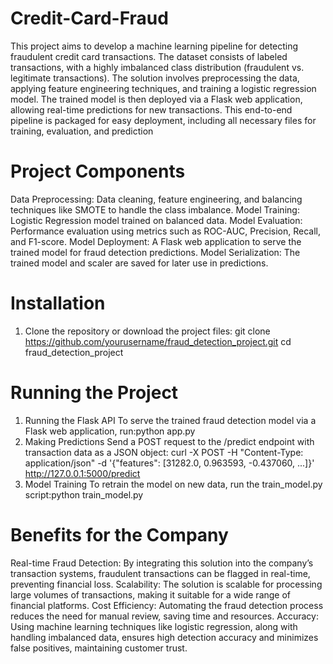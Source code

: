 # Credit-Card-Fraud

This project aims to develop a machine learning pipeline for detecting fraudulent credit card transactions. The dataset consists of labeled transactions, with a highly imbalanced class distribution (fraudulent vs. legitimate transactions). The solution involves preprocessing the data, applying feature engineering techniques, and training a logistic regression model. The trained model is then deployed via a Flask web application, allowing real-time predictions for new transactions. This end-to-end pipeline is packaged for easy deployment, including all necessary files for training, evaluation, and prediction

# Project Components
Data Preprocessing: Data cleaning, feature engineering, and balancing techniques like SMOTE to handle the class imbalance.
Model Training: Logistic Regression model trained on balanced data.
Model Evaluation: Performance evaluation using metrics such as ROC-AUC, Precision, Recall, and F1-score.
Model Deployment: A Flask web application to serve the trained model for fraud detection predictions.
Model Serialization: The trained model and scaler are saved for later use in predictions.

# Installation
1. Clone the repository or download the project files:
   git clone https://github.com/yourusername/fraud_detection_project.git
   cd fraud_detection_project

# Running the Project
1. Running the Flask API
To serve the trained fraud detection model via a Flask web application, run:python app.py
2. Making Predictions
Send a POST request to the /predict endpoint with transaction data as a JSON object: curl -X POST -H "Content-Type: application/json" -d '{"features": [31282.0, 0.963593, -0.437060, ...]}' http://127.0.0.1:5000/predict
3. Model Training
To retrain the model on new data, run the train_model.py script:python train_model.py


# Benefits for the Company
Real-time Fraud Detection: By integrating this solution into the company’s transaction systems, fraudulent transactions can be flagged in real-time, preventing financial loss.
Scalability: The solution is scalable for processing large volumes of transactions, making it suitable for a wide range of financial platforms.
Cost Efficiency: Automating the fraud detection process reduces the need for manual review, saving time and resources.
Accuracy: Using machine learning techniques like logistic regression, along with handling imbalanced data, ensures high detection accuracy and minimizes false positives, maintaining customer trust.
